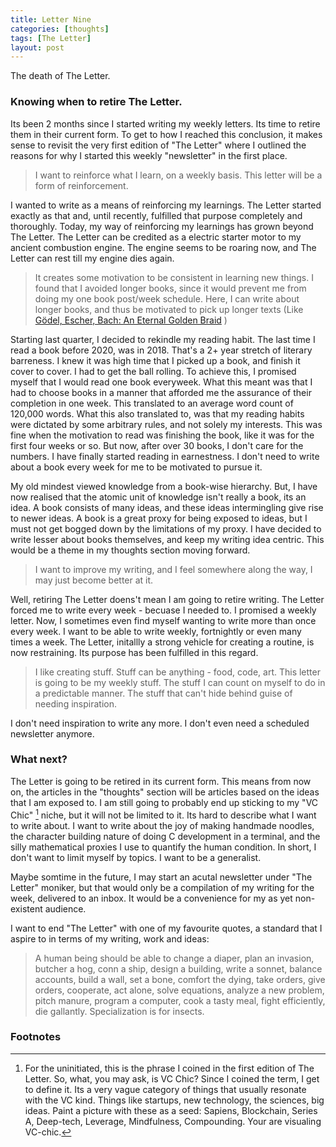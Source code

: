 ```yaml
---
title: Letter Nine
categories: [thoughts]
tags: [The Letter]
layout: post
---
```


The death of The Letter.

### Knowing when to retire The Letter.

Its been 2 months since I started writing my weekly letters. Its time to retire them in their current form. To get to how I reached this conclusion, it makes sense to revisit the very first edition of "The Letter" where I outlined the reasons for why I started this weekly "newsletter" in the first place.

>  I want to reinforce what I learn, on a weekly basis. This letter will be a form of reinforcement. 

I wanted to write as a means of reinforcing my learnings. The Letter started exactly as that and, until recently, fulfilled that purpose completely and thoroughly. Today, my way of reinforcing my learnings has grown beyond The Letter. The Letter can be credited as a electric starter motor to my ancient combustion engine. The engine seems to be roaring now, and The Letter can rest till my engine dies again.

>  It creates some motivation to be consistent in learning new things. I found that I avoided longer books, since it would prevent me from doing my one book post/week schedule. Here, I can write about longer books, and thus be motivated to pick up longer texts (Like [Gödel, Escher, Bach: An Eternal Golden Braid](https://www.goodreads.com/book/show/24113.G_del_Escher_Bach?ac=1&from_search=true&qid=JqeT6VdziV&rank=1) )

Starting last quarter, I decided to rekindle my reading habit. The last time I read a book before 2020, was in 2018. That's a 2+ year stretch of literary barreness. I knew it was high time that I picked up a book, and finish it cover to cover. I had to get the ball rolling. To achieve this, I promised myself that I would read one book everyweek. What this meant was that I had to choose books in a manner that afforded me the assurance of their completion in one week. This translated to an average word count of 120,000 words. What this also translated to, was that my reading habits were dictated by some arbitrary rules, and not solely my interests. This was fine when the motivation to read was finishing the book, like it was for the first four weeks or so. But now, after over 30 books, I don't care for the numbers. I have finally started reading in earnestness. I don't need to write about a book every week for me to be motivated to pursue it. 

My old mindest viewed knowledge from a book-wise hierarchy. But, I have now realised that the atomic unit of knowledge isn't really a book, its an idea. A book consists of many ideas, and these ideas intermingling give rise to newer ideas. A book is a great proxy for being exposed to ideas, but I must not get bogged down by the limitations of my proxy. I have decided to write lesser about books themselves, and keep my writing idea centric. This would be a theme in my thoughts section moving forward.

>  I want to improve my writing, and I feel somewhere along the way, I may just become better at it.

Well, retiring The Letter doens't mean I am going to retire writing. The Letter forced me to write every week - becuase I needed to. I promised a weekly letter. Now, I sometimes even find myself wanting to write more than once every week. I want to be able to write weekly, fortnightly or even many times a week. The Letter, initallly a strong vehicle for creating a routine, is now restraining. Its purpose has been fulfilled in this regard.

>  I like creating stuff. Stuff can be anything - food, code, art. This letter is going to be my weekly stuff. The stuff I can count on myself to do in a predictable manner. The stuff that can't hide behind guise of needing inspiration.

I don't need inspiration to write any more. I don't even need a scheduled newsletter anymore. 

### What next?
The Letter is going to be retired in its current form. This means from now on, the articles in the "thoughts" section will be articles based on the ideas that I am exposed to. I am still going to probably end up sticking to my "VC Chic" [^1] niche, but it will not be limited to it. Its hard to describe what I want to write about. I want to write about the joy of making handmade noodles, the character building nature of doing C development in a terminal, and the silly mathematical proxies I use to quantify the human condition. In short, I don't want to limit myself by topics. I want to be a generalist. 

Maybe somtime in the future, I may start an acutal newsletter under "The Letter" moniker, but that would only be a compilation of my writing for the week, delivered to an inbox. It would be a convenience for my as yet non-existent audience.

I want to end "The Letter" with one of my favourite quotes, a standard that I aspire to in terms of my writing, work and ideas:

>  A human being should be able to change a diaper, plan an invasion, butcher a hog, conn a ship, design a building, write a sonnet, balance accounts, build a wall, set a bone, comfort the dying, take orders, give orders, cooperate, act alone, solve equations, analyze a new problem, pitch manure, program a computer, cook a tasty meal, fight efficiently, die gallantly. Specialization is for insects.

### Footnotes
[^1]: For the uninitiated, this is the phrase I coined in the first edition of The Letter. So, what, you may ask, is VC Chic? Since I coined the term, I get to define it. Its a very vague category of things that usually resonate with the VC kind. Things like startups, new technology, the sciences, big ideas. Paint a picture with these as a seed: Sapiens, Blockchain, Series A, Deep-tech, Leverage, Mindfulness, Compounding. Your are visualing VC-chic.